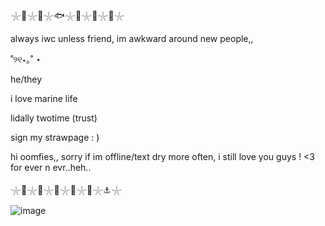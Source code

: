 𓇼🦭𓇼🐳𓇼🐟𓇼🐚𓇼🫧𓇼🌊𓇼
 
always iwc unless friend, im awkward around new people,,

˚୨୧⋆｡˚ ⋆

he/they

i love marine life

lidally twotime (trust)

sign my strawpage :  )

hi oomfies,, sorry if im offline/text dry more often, i still love you guys ! <3 for ever n evr..heh..

𓇼🪸𓇼🌿𓇼🦀𓇼🦈𓇼🪼𓇼⚓𓇼

![image](https://github.com/user-attachments/assets/67ced007-53b7-4cde-8e78-54ee99cb20c9)




<!--
**sspacedoutz/sspacedoutz** is a ✨ _special_ ✨ repository because its `README.md` (this file) appears on your GitHub profile.

Here are some ideas to get you started:

- 🔭 I’m currently working on ...
- 🌱 I’m currently learning ...
- 👯 I’m looking to collaborate on ...
- 🤔 I’m looking for help with ...
- 💬 Ask me about ...
- 📫 How to reach me: ...
- 😄 Pronouns: ...
- ⚡ Fun fact: ...
-->
